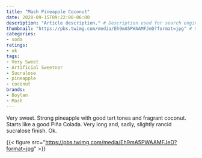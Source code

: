 ```yaml
---
title: "Mash Pineapple Coconut"
date: 2020-09-15T09:22:00-06:00
description: "Article description." # Description used for search engine.
thumbnail: "https://pbs.twimg.com/media/Eh9mA5PWAAMFJeD?format=jpg" # Sets thumbnail image appearing inside card on homepage.
categories:
- soda
ratings:
- ok
tags:
- Very Sweet
- Artificial Sweetner
- Sucralose
- pineapple
- coconut
brands:
- Boylan
- Mash
---
```


Very sweet. Strong pineapple with good tart tones and fragrant coconut. Starts like a good Piña Colada. Very long and, sadly, slightly rancid sucralose finish. Ok.

{{< figure src="https://pbs.twimg.com/media/Eh9mA5PWAAMFJeD?format=jpg" >}}

